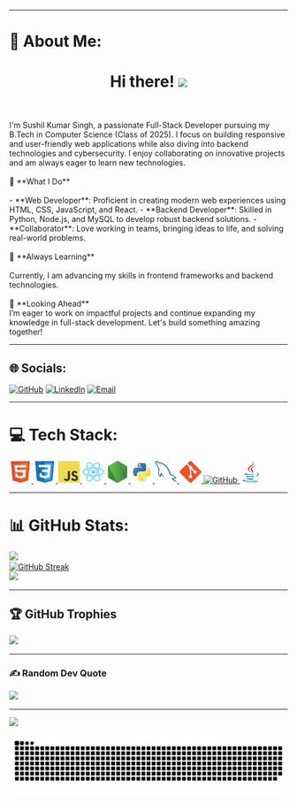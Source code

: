 
---
# 💫 About Me:
<h1 align="center">
  Hi there! <img src="https://media.giphy.com/media/hvRJCLFzcasrR4ia7z/giphy.gif" width="35">
</h1>
<br><br>I'm Sushil Kumar Singh, a passionate Full-Stack Developer pursuing my B.Tech in Computer Science (Class of 2025). I focus on building responsive and user-friendly web applications while also diving into backend technologies and cybersecurity. I enjoy collaborating on innovative projects and am always eager to learn new technologies.
<br><br>
🚀 **What I Do**<br><br>
- **Web Developer**: Proficient in creating modern web experiences using HTML, CSS, JavaScript, and React.
- **Backend Developer**: Skilled in Python, Node.js, and MySQL to develop robust backend solutions.
- **Collaborator**: Love working in teams, bringing ideas to life, and solving real-world problems.
<br><br>
🌱 **Always Learning**<br><br>
Currently, I am advancing my skills in frontend frameworks and backend technologies.
<br><br>
🎯 **Looking Ahead**<br>
I’m eager to work on impactful projects and continue expanding my knowledge in full-stack development. Let's build something amazing together!

---

## 🌐 Socials:
[![GitHub](https://img.shields.io/badge/GitHub-000000?style=for-the-badge&logo=github&logoColor=white)](https://github.com/sushilsingh33)
[![LinkedIn](https://img.shields.io/badge/LinkedIn-%230077B5.svg?style=for-the-badge&logo=linkedin&logoColor=white)](https://linkedin.com/in/sushil-k-singh3)
[![Email](https://img.shields.io/badge/Email-red?logo=gmail&logoColor=white&style=for-the-badge)](mailto:sushi.k.singh.cse@gmail.com)

---

# 💻 Tech Stack:

<p align="left">
  <a href="https://developer.mozilla.org/en-US/docs/Web/HTML" target="_blank">
    <img src="https://raw.githubusercontent.com/devicons/devicon/master/icons/html5/html5-original.svg" alt="HTML5" width="40" height="40"/>
  </a> 
  <a href="https://developer.mozilla.org/en-US/docs/Web/CSS" target="_blank">
    <img src="https://raw.githubusercontent.com/devicons/devicon/master/icons/css3/css3-original.svg" alt="CSS3" width="40" height="40"/>
  </a> 
  <a href="https://developer.mozilla.org/en-US/docs/Web/JavaScript" target="_blank">
    <img src="https://raw.githubusercontent.com/devicons/devicon/master/icons/javascript/javascript-original.svg" alt="JavaScript" width="40" height="40"/>
  </a>
  <a href="https://reactjs.org/" target="_blank">
    <img src="https://raw.githubusercontent.com/devicons/devicon/master/icons/react/react-original.svg" alt="React" width="40" height="40"/>
  </a> 
  <a href="https://nodejs.org/en/" target="_blank">
    <img src="https://raw.githubusercontent.com/devicons/devicon/master/icons/nodejs/nodejs-original.svg" alt="Node.js" width="40" height="40"/>
  </a> 
  <a href="https://www.python.org/" target="_blank">
    <img src="https://raw.githubusercontent.com/devicons/devicon/master/icons/python/python-original.svg" alt="Python" width="40" height="40"/>
  </a>
  <a href="https://www.mysql.com/" target="_blank">
    <img src="https://raw.githubusercontent.com/devicons/devicon/master/icons/mysql/mysql-original.svg" alt="MySQL" width="40" height="40"/>
  </a>
  <a href="https://git-scm.com/" target="_blank">
    <img src="https://raw.githubusercontent.com/devicons/devicon/master/icons/git/git-original.svg" alt="Git" width="40" height="40"/>
  </a>
  <a href="https://github.com/" target="_blank">
    <img src="https://img.shields.io/badge/GitHub-000000?style=for-the-badge&logo=github&logoColor=white" alt="GitHub" width="100" height="40"/>
  </a>
  <a href="https://www.java.com/" target="_blank">
    <img src="https://raw.githubusercontent.com/devicons/devicon/master/icons/java/java-original.svg" alt="Java" width="40" height="40"/>
  </a>
</p>

---

# 📊 GitHub Stats:
![](https://github-readme-stats.vercel.app/api?username=sushilsingh33&show_icons=true&theme=radical)<br/>
[![GitHub Streak](https://streak-stats.demolab.com/?user=sushilsingh33&theme=radical)](https://git.io/streak-stats)<br/>
![](https://github-readme-stats.vercel.app/api/top-langs/?username=sushilsingh33&theme=radical&hide_border=false&include_all_commits=true&count_private=true&layout=compact)

---

## 🏆 GitHub Trophies
![](https://github-profile-trophy.vercel.app/?username=sushilsingh33&theme=radical&no-frame=false&no-bg=false&margin-w=4)

---

### ✍️ Random Dev Quote
![](https://quotes-github-readme.vercel.app/api?type=horizontal&theme=radical)

---

[![](https://visitcount.itsvg.in/api?id=sushilsingh33&icon=0&color=0)](https://visitcount.itsvg.in)

<img src="https://raw.githubusercontent.com/sushilsingh33/sushilsingh33/output/snake.svg?palette=github-dark" alt="Snake animation" />
